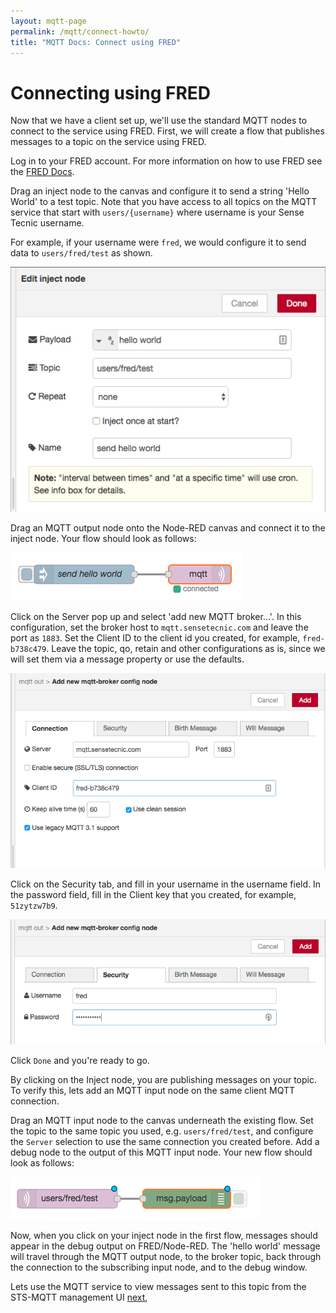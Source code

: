```yaml
---
layout: mqtt-page
permalink: /mqtt/connect-howto/
title: "MQTT Docs: Connect using FRED"
---
```


# Connecting using FRED

Now that we have a client set up, we'll use the standard MQTT nodes to connect to the service using FRED.  First, we will create a flow that publishes messages to a topic on the service using FRED.

Log in to your FRED account.  For more information on how to use FRED see the [FRED Docs](http://sensetecnic.github.io/fred/).

Drag an inject node to the canvas and configure it to send a string 'Hello World' to a test topic.  Note that you have access to all topics on the MQTT service that start with `users/{username}` where username is your Sense Tecnic username.

For example, if your username were `fred`, we would configure it to send data to `users/fred/test` as shown.

![inject_config.png](/assets/images/mqtt_inject_config.png)

Drag an MQTT output node onto the Node-RED canvas and connect it to the inject node.  Your flow should look as follows:

![flow.png](/assets/images/mqtt_flow.png)

Click on the Server pop up and select 'add new MQTT broker...'.  In this configuration, set the broker host to `mqtt.sensetecnic.com` and leave the port as `1883`.  Set the Client ID to the client id you created, for example, `fred-b738c479`.  Leave the topic, qo, retain and other configurations as is, since we will set them via a message property or use the defaults.

![connection tab.png](/assets/images/mqtt_connection_tab.png)

Click on the Security tab, and fill in your username in the username field.  In the password field, fill in the Client key that you created, for example, `51zytzw7b9`.

![security tab.png](/assets/images/mqtt_security_tab.png)

Click `Done` and you're ready to go.

By clicking on the Inject node, you are publishing messages on your topic.  To verify this, lets add an MQTT input node on the same client MQTT connection.

Drag an MQTT input node to the canvas underneath the existing flow.  Set the topic to the same topic you used, e.g. `users/fred/test`, and configure the `Server` selection to use the same connection you created before.  Add a debug node to the output of this MQTT input node.  Your new flow should look as follows:

![output flow.png](/assets/images/mqtt_output_flow.png)

Now, when you click on your inject node in the first flow, messages should appear in the debug output on FRED/Node-RED.  The 'hello world' message will travel through the MQTT output node, to the broker topic, back through the connection to the subscribing input node, and to the debug window.

Lets use the MQTT service to view messages sent to this topic from the STS-MQTT management UI [next](/mqtt/create-topic/),